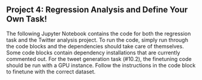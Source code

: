 ## Project 4: Regression Analysis and Define Your Own Task!

The following Jupyter Notebook contains the code for both the regression task and the Twitter analysis project. To run the code, simply run through the code blocks and the dependencies should take care of themselves. Some code blocks contain dependency installations that are currently commented out. For the tweet generation task (#10.2), the finetuning code should be run with a GPU instance. Follow the instructions in the code block to finetune with the correct dataset.